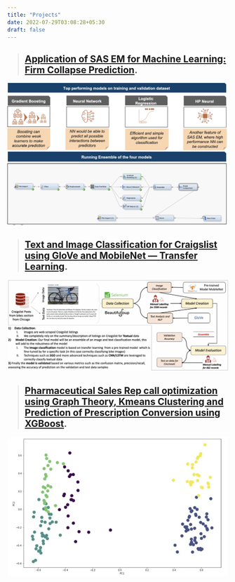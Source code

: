 ```yaml
---
title: "Projects"
date: 2022-07-29T03:08:28+05:30
draft: false
---
```



> ## [Application of SAS EM for Machine Learning: Firm Collapse Prediction](https://medium.com/shikhars-data-science-projects/text-and-image-classification-for-craigslist-using-glove-and-mobilenet-transfer-learning-9a8de59d9a25).
![image](/application_of_sas_em_image.jpeg "HellOO")

> ## [Text and Image Classification for Craigslist using GloVe and MobileNet — Transfer Learning](https://medium.com/shikhars-data-science-projects/text-and-image-classification-for-craigslist-using-glove-and-mobilenet-transfer-learning-9a8de59d9a25).
![image](/text_image_classification.jpeg "HellOO")

> ## [Pharmaceutical Sales Rep call optimization using Graph Theory, Kmeans Clustering and Prediction of Prescription Conversion using XGBoost](https://medium.com/shikhars-data-science-projects/pharmaceutical-sales-rep-call-optimization-using-graph-theory-and-prediction-of-prescription-986aa5ecb914).
![image](/pharma_sales_optimization.jpeg "HellOO")


